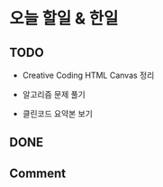 # 오늘 할일 & 한일

## TODO

- Creative Coding HTML Canvas 정리

- 알고리즘 문제 풀기

- 클린코드 요약본 보기

## DONE

## Comment
